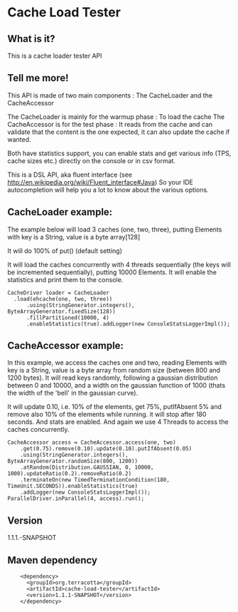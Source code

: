Cache Load Tester
=================

What is it?
-----------
This is a cache loader tester API

Tell me more!
-------------
This API is made of two main components : The CacheLoader and the CacheAccessor

The CacheLoader is mainly for the warmup phase : To load the cache
The CacheAccessor is for the test phase : It reads from the cache and can validate that the content is the one expected, it can also update the cache if wanted.

Both have statistics support, you can enable stats and get various info (TPS, cache sizes etc.) directly on the console or in csv format.

This is a DSL API, aka fluent interface (see http://en.wikipedia.org/wiki/Fluent_interface#Java)
So your IDE autocompletion will help you a lot to know about the various options.

CacheLoader example:
--------------------
The example below will load 3 caches (one, two, three), putting Elements with key is a String, value is a byte array[128]

It will do 100% of put() (default setting)

It will load the caches concurrently with 4 threads sequentially (the keys will be incremented sequentially), putting 10000 Elements.
It will enable the statistics and print them to the console.
```
CacheDriver loader = CacheLoader
  .load(ehcache(one, two, three))
      .using(StringGenerator.integers(), ByteArrayGenerator.fixedSize(128))
      .fillPartitioned(10000, 4)
      .enableStatistics(true).addLogger(new ConsoleStatsLoggerImpl());
```
  
CacheAccessor example:
----------------------
In this example, we access the caches one and two, reading Elements with key is a String, value is a byte array from random size (between 800 and 1200 bytes).
It will read keys randomly, following a gaussian distribution between 0 and 10000, and a width on the gaussian function of 1000 (thats the width of the 'bell' in the gaussian curve).

It will update 0.10, i.e. 10% of the elements, get 75%, putIfAbsent 5% and remove also 10% of the elements while running.
it will stop after 180 seconds.
And stats are enabled. And again we use 4 Threads to access the caches concurrently.

```
CacheAccessor access = CacheAccessor.access(one, two)
    .get(0.75).remove(0.10).update(0.10).putIfAbsent(0.05)
    .using(StringGenerator.integers(), ByteArrayGenerator.randomSize(800, 1200))
    .atRandom(Distribution.GAUSSIAN, 0, 10000, 1000).updateRatio(0.2).removeRatio(0.2)
    .terminateOn(new TimedTerminationCondition(180, TimeUnit.SECONDS)).enableStatistics(true)
    .addLogger(new ConsoleStatsLoggerImpl());
ParallelDriver.inParallel(4, access).run();
```

Version
----
1.1.1.-SNAPSHOT

Maven dependency
----------------

```
    <dependency>
      <groupId>org.terracotta</groupId>
      <artifactId>cache-load-tester</artifactId>
      <version>1.1.1-SNAPSHOT</version>
    </dependency>
```
